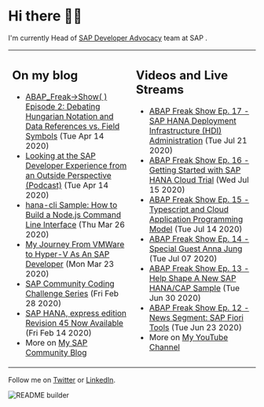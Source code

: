 
# Hi there 👋🏼

I'm currently Head of [SAP Developer Advocacy](https://developers.sap.com/) team at SAP .

<table><tr><td valign="top" width="50%">
 
## On my blog
- [ABAP_Freak->Show( ) Episode 2: Debating Hungarian Notation and Data References vs. Field Symbols](https://blogs.sap.com/?p=1081098) (Tue Apr 14 2020)
- [Looking at the SAP Developer Experience from an Outside Perspective (Podcast)](https://blogs.sap.com/?p=1081026) (Tue Apr 14 2020)
- [hana-cli Sample: How to Build a Node.js Command Line Interface](https://blogs.sap.com/?p=1068798) (Thu Mar 26 2020)
- [My Journey From VMWare to Hyper-V As An SAP Developer](https://blogs.sap.com/?p=1068209) (Mon Mar 23 2020)
- [SAP Community Coding Challenge Series](https://blogs.sap.com/?p=1055043) (Fri Feb 28 2020)
- [SAP HANA, express edition Revision 45 Now Available](https://blogs.sap.com/?p=1048803) (Fri Feb 14 2020)
- More on [My SAP Community Blog](https://people.sap.com/thomas.jung#content:blogposts)
</td>
  
<td valign="top" width="50%">
  
## Videos and Live Streams
- [ABAP Freak Show Ep. 17 - SAP HANA Deployment Infrastructure (HDI) Administration](https://www.youtube.com/watch?v=zyHhxZWW40M) (Tue Jul 21 2020)
- [ABAP Freak Show Ep. 16 - Getting Started with SAP HANA Cloud Trial](https://www.youtube.com/watch?v=Wyi5EweH29I) (Wed Jul 15 2020)
- [ABAP Freak Show Ep. 15 - Typescript and Cloud Application Programming Model](https://www.youtube.com/watch?v=z6QDhCr7IA8) (Tue Jul 14 2020)
- [ABAP Freak Show Ep. 14 - Special Guest Anna Jung](https://www.youtube.com/watch?v=-of_EZYuENw) (Tue Jul 07 2020)
- [ABAP Freak Show Ep. 13 - Help Shape A New SAP HANA/CAP Sample](https://www.youtube.com/watch?v=XLPNWOTCKdM) (Tue Jun 30 2020)
- [ABAP Freak Show Ep. 12 - News Segment: SAP Fiori Tools](https://www.youtube.com/watch?v=itxsQO86iDA) (Tue Jun 23 2020)
- More on [My YouTube Channel](https://www.youtube.com/channel/UCVLSTvSR7UAd87o_0qoIR4Q)
</td></tr></table>

Follow me on [Twitter](https://twitter.com/thomas_jung) or [LinkedIn](https://www.linkedin.com/in/thomasjungsap/).

![README builder](https://github.com/jung-thomas/jung-thomas/workflows/README%20builder/badge.svg)


